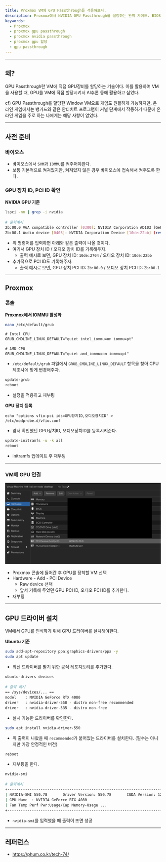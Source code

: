 ```yaml
---
title: Proxmox VM에 GPU Passthrough를 적용해보자.
description: Proxmox에서 NVIDIA GPU Passthrough를 설정하는 완벽 가이드. BIOS 설정부터 vfio.conf 구성, VM에 GPU 장치 연결, Ubuntu에서 드라이버 설치까지 단계별로 설명합니다. RTX 4080 등 최신 GPU 환경에서도 안정적으로 AI 추론, 그래픽 작업, 게이밍용 VM을 구성할 수 있습니다.
keywords:
  - Proxmox
  - proxmox gpu passthrough
  - proxmox nvidia passthrough
  - proxmox gpu 할당
  - gpu passthrough
---
```

---
## 왜?

GPU Passthrough란 VM에 직접 GPU장비를 할당하는 기술이다. 이를 활용하여 VM을 사용할 때, GPU를 VM에 직접 할당시켜서 AI추론 등에 활용하고 싶었다. 

cf) GPU Passthrough를 할당한 Window VM으로 게임도 원활하게 가능하지만, 온라인 게임에서는 뱅가드와 같은 안티치트 프로그램이 커널 단계에서 작동하기 때문에 온라인 게임을 주로 하는 나에게는 해당 사항이 없었다.

---
## 사전 준비
### 바이오스

- 바이오스에서 `SVM`과 `IOMMU`를 켜주어야한다.
- 보통 기본적으로 켜져있지만, 켜져있지 않은 경우 바이오스에 접속해서 켜주도록 한다.

### GPU 장치 ID, PCI ID 확인

**NVIDIA GPU 기준**

```bash
lspci -nn | grep -i nvidia

# 출력예시
2b:00.0 VGA compatible controller [0300]: NVIDIA Corporation AD103 [GeForce RTX 4080] [10de:2704] (rev a1)
2b:00.1 Audio device [0403]: NVIDIA Corporation Device [10de:22bb] (rev a1)
```

- 위 명령어를 입력하면 아래와 같은 출력이 나올 것이다.
- 여기서 GPU 장치 ID / 오디오 장치 ID를 기록해두자. 
	- 출력 예시로 보면, GPU 장치 ID: `10de:2704` / 오디오 장치 ID: `10de:22bb`
- 추가적으로 PCI ID도 기록해주자.
	- 출력 예시로 보면, GPU 장치 PCI ID: `2b:00.0` / 오디오 장치 PCI ID: `2b:00.1`

---
## Proxmox
### 콘솔

**Proxmox에서 IOMMU 활성화**

```bash
nano /etc/default/grub
```

```
# Intel CPU
GRUB_CMDLINE_LINUX_DEFAULT="quiet intel_iommu=on iommu=pt"

# AMD CPU
GRUB_CMDLINE_LINUX_DEFAULT="quiet amd_iommu=on iommu=pt"
```

- `/etc/default/grub` 파일에서 `GRUB_CMDLINE_LINUX_DEFAULT` 항목을 찾아 CPU 제조사에 맞게 변경해주자.

```bash
update-grub
reboot
```

- 설정을 적용하고 재부팅

**GPU 장치 등록**

```
echo "options vfio-pci ids=GPU장치ID,오디오장치ID" > /etc/modprobe.d/vfio.conf
```

- 앞서 확인했던 GPU장치ID, 오디오장치ID를 등록시켜준다.

```bash
update-initramfs -u -k all
reboot
```

- initramfs 업데이트 후 재부팅

---
### VM에 GPU 연결

![gpu-passthrough1](./assets/gpu-passthrough1.png)

- Proxmox 콘솔에 들어간 후 GPU를 장착할 VM 선택
- Hardware - Add - PCI Device
	- Raw device 선택
	- 앞서 기록해 두었던 GPU PCI ID, 오디오 PCI ID를 추가한다.
- 재부팅

---
## GPU 드라이버 설치

VM에서 GPU를 인식하기 위해 GPU 드라이버를 설치해야한다. 

**Ubuntu 기준**

```bash
sudo add-apt-repository ppa:graphics-drivers/ppa -y
sudo apt update
```

- 최신 드라이버를 받기 위한 공식 레포지토리를 추가한다.

```bash
ubuntu-drivers devices

# 출력 예시
== /sys/devices/... ==
model    : NVIDIA GeForce RTX 4080
driver   : nvidia-driver-550 - distro non-free recommended
driver   : nvidia-driver-535 - distro non-free
```

- 설치 가능한 드라이버를 확인한다.

```bash
sudo apt install nvidia-driver-550
```

- 위 출력이 나왔을 때 `recommended`가 붙어있는 드라이버를 설치한다. (필수는 아니지만 가장 안정적인 버전)

```
reboot
```

- 재부팅을 한다.

```bash
nvidia-smi

# 출력예시
+-----------------------------------------------------------------------------+
| NVIDIA-SMI 550.78       Driver Version: 550.78       CUDA Version: 12.4     |
| GPU Name  : NVIDIA GeForce RTX 4080                                       |
| Fan Temp Perf Pwr:Usage/Cap Memory-Usage ...
+-----------------------------------------------------------------------------+
```

- `nvidia-smi`를 입력했을 때 출력이 뜨면 성공

---
## 레퍼런스

- https://phum.co.kr/tech-74/